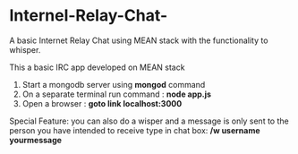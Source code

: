 # Internel-Relay-Chat-
A basic Internet Relay Chat using MEAN stack with the functionality to whisper.

This a basic IRC app developed on MEAN stack

1) Start a mongodb server using **mongod** command <br>
2) On a separate terminal run command : **node app.js** <br>
3) Open a browser : **goto link localhost:3000** <br>


Special Feature: you can also do a wisper and a message 
is only sent to the person you have intended to receive
type in chat box: **/w username yourmessage**


